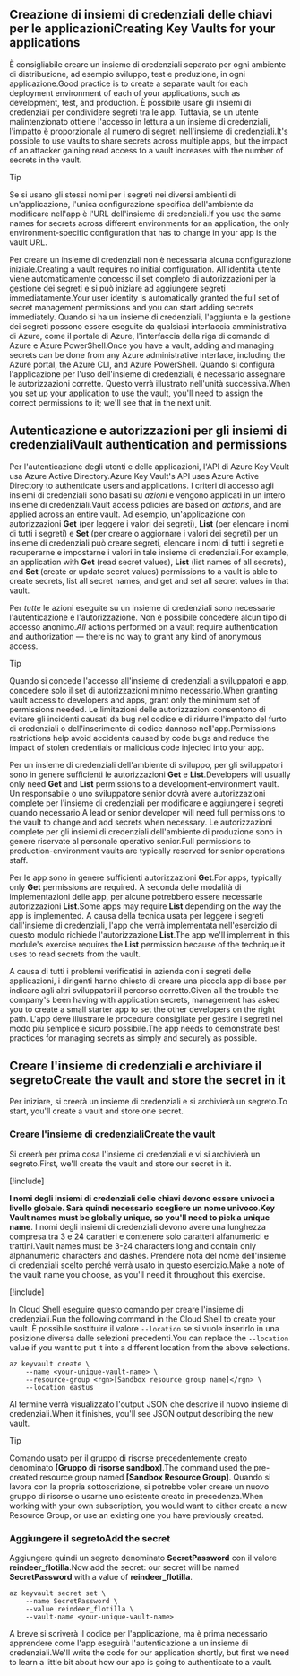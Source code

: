 ## <a name="creating-key-vaults-for-your-applications"></a><span data-ttu-id="72831-101">Creazione di insiemi di credenziali delle chiavi per le applicazioni</span><span class="sxs-lookup"><span data-stu-id="72831-101">Creating Key Vaults for your applications</span></span>

<span data-ttu-id="72831-102">È consigliabile creare un insieme di credenziali separato per ogni ambiente di distribuzione, ad esempio sviluppo, test e produzione, in ogni applicazione.</span><span class="sxs-lookup"><span data-stu-id="72831-102">Good practice is to create a separate vault for each deployment environment of each of your applications, such as development, test, and production.</span></span> <span data-ttu-id="72831-103">È possibile usare gli insiemi di credenziali per condividere segreti tra le app. Tuttavia, se un utente malintenzionato ottiene l'accesso in lettura a un insieme di credenziali, l'impatto è proporzionale al numero di segreti nell'insieme di credenziali.</span><span class="sxs-lookup"><span data-stu-id="72831-103">It's possible to use vaults to share secrets across multiple apps, but the impact of an attacker gaining read access to a vault increases with the number of secrets in the vault.</span></span>

> [!TIP]
> <span data-ttu-id="72831-104">Se si usano gli stessi nomi per i segreti nei diversi ambienti di un'applicazione, l'unica configurazione specifica dell'ambiente da modificare nell'app è l'URL dell'insieme di credenziali.</span><span class="sxs-lookup"><span data-stu-id="72831-104">If you use the same names for secrets across different environments for an application, the only environment-specific configuration that has to change in your app is the vault URL.</span></span>

<span data-ttu-id="72831-105">Per creare un insieme di credenziali non è necessaria alcuna configurazione iniziale.</span><span class="sxs-lookup"><span data-stu-id="72831-105">Creating a vault requires no initial configuration.</span></span> <span data-ttu-id="72831-106">All'identità utente viene automaticamente concesso il set completo di autorizzazioni per la gestione dei segreti e si può iniziare ad aggiungere segreti immediatamente.</span><span class="sxs-lookup"><span data-stu-id="72831-106">Your user identity is automatically granted the full set of secret management permissions and you can start adding secrets immediately.</span></span> <span data-ttu-id="72831-107">Quando si ha un insieme di credenziali, l'aggiunta e la gestione dei segreti possono essere eseguite da qualsiasi interfaccia amministrativa di Azure, come il portale di Azure, l'interfaccia della riga di comando di Azure e Azure PowerShell.</span><span class="sxs-lookup"><span data-stu-id="72831-107">Once you have a vault, adding and managing secrets can be done from any Azure administrative interface, including the Azure portal, the Azure CLI, and Azure PowerShell.</span></span> <span data-ttu-id="72831-108">Quando si configura l'applicazione per l'uso dell'insieme di credenziali, è necessario assegnare le autorizzazioni corrette. Questo verrà illustrato nell'unità successiva.</span><span class="sxs-lookup"><span data-stu-id="72831-108">When you set up your application to use the vault, you'll need to assign the correct permissions to it; we'll see that in the next unit.</span></span>

## <a name="vault-authentication-and-permissions"></a><span data-ttu-id="72831-109">Autenticazione e autorizzazioni per gli insiemi di credenziali</span><span class="sxs-lookup"><span data-stu-id="72831-109">Vault authentication and permissions</span></span>

<span data-ttu-id="72831-110">Per l'autenticazione degli utenti e delle applicazioni, l'API di Azure Key Vault usa Azure Active Directory.</span><span class="sxs-lookup"><span data-stu-id="72831-110">Azure Key Vault's API uses Azure Active Directory to authenticate users and applications.</span></span> <span data-ttu-id="72831-111">I criteri di accesso agli insiemi di credenziali sono basati su *azioni* e vengono applicati in un intero insieme di credenziali.</span><span class="sxs-lookup"><span data-stu-id="72831-111">Vault access policies are based on *actions*, and are applied across an entire vault.</span></span> <span data-ttu-id="72831-112">Ad esempio, un'applicazione con autorizzazioni **Get** (per leggere i valori dei segreti), **List** (per elencare i nomi di tutti i segreti) e **Set** (per creare o aggiornare i valori dei segreti) per un insieme di credenziali può creare segreti, elencare i nomi di tutti i segreti e recuperarne e impostarne i valori in tale insieme di credenziali.</span><span class="sxs-lookup"><span data-stu-id="72831-112">For example, an application with **Get** (read secret values), **List** (list names of all secrets), and **Set** (create or update secret values) permissions to a vault is able to create secrets, list all secret names, and get and set all secret values in that vault.</span></span>

<span data-ttu-id="72831-113">Per *tutte* le azioni eseguite su un insieme di credenziali sono necessarie l'autenticazione e l'autorizzazione. Non è possibile concedere alcun tipo di accesso anonimo.</span><span class="sxs-lookup"><span data-stu-id="72831-113">*All* actions performed on a vault require authentication and authorization &mdash; there is no way to grant any kind of anonymous access.</span></span>

> [!TIP]
> <span data-ttu-id="72831-114">Quando si concede l'accesso all'insieme di credenziali a sviluppatori e app, concedere solo il set di autorizzazioni minimo necessario.</span><span class="sxs-lookup"><span data-stu-id="72831-114">When granting vault access to developers and apps, grant only the minimum set of permissions needed.</span></span> <span data-ttu-id="72831-115">Le limitazioni delle autorizzazioni consentono di evitare gli incidenti causati da bug nel codice e di ridurre l'impatto del furto di credenziali o dell'inserimento di codice dannoso nell'app.</span><span class="sxs-lookup"><span data-stu-id="72831-115">Permissions restrictions help avoid accidents caused by code bugs and reduce the impact of stolen credentials or malicious code injected into your app.</span></span>

<span data-ttu-id="72831-116">Per un insieme di credenziali dell'ambiente di sviluppo, per gli sviluppatori sono in genere sufficienti le autorizzazioni **Get** e **List**.</span><span class="sxs-lookup"><span data-stu-id="72831-116">Developers will usually only need **Get** and **List** permissions to a development-environment vault.</span></span> <span data-ttu-id="72831-117">Un responsabile o uno sviluppatore senior dovrà avere autorizzazioni complete per l'insieme di credenziali per modificare e aggiungere i segreti quando necessario.</span><span class="sxs-lookup"><span data-stu-id="72831-117">A lead or senior developer will need full permissions to the vault to change and add secrets when necessary.</span></span> <span data-ttu-id="72831-118">Le autorizzazioni complete per gli insiemi di credenziali dell'ambiente di produzione sono in genere riservate al personale operativo senior.</span><span class="sxs-lookup"><span data-stu-id="72831-118">Full permissions to production-environment vaults are typically reserved for senior operations staff.</span></span>

<span data-ttu-id="72831-119">Per le app sono in genere sufficienti autorizzazioni **Get**.</span><span class="sxs-lookup"><span data-stu-id="72831-119">For apps, typically only **Get** permissions are required.</span></span> <span data-ttu-id="72831-120">A seconda delle modalità di implementazioni delle app, per alcune potrebbero essere necessarie autorizzazioni **List**.</span><span class="sxs-lookup"><span data-stu-id="72831-120">Some apps may require **List** depending on the way the app is implemented.</span></span> <span data-ttu-id="72831-121">A causa della tecnica usata per leggere i segreti dall'insieme di credenziali, l'app che verrà implementata nell'esercizio di questo modulo richiede l'autorizzazione **List**.</span><span class="sxs-lookup"><span data-stu-id="72831-121">The app we'll implement in this module's exercise requires the **List** permission because of the technique it uses to read secrets from the vault.</span></span>

<span data-ttu-id="72831-122">A causa di tutti i problemi verificatisi in azienda con i segreti delle applicazioni, i dirigenti hanno chiesto di creare una piccola app di base per indicare agli altri sviluppatori il percorso corretto.</span><span class="sxs-lookup"><span data-stu-id="72831-122">Given all the trouble the company's been having with application secrets, management has asked you to create a small starter app to set the other developers on the right path.</span></span> <span data-ttu-id="72831-123">L'app deve illustrare le procedure consigliate per gestire i segreti nel modo più semplice e sicuro possibile.</span><span class="sxs-lookup"><span data-stu-id="72831-123">The app needs to demonstrate best practices for managing secrets as simply and securely as possible.</span></span>

## <a name="create-the-vault-and-store-the-secret-in-it"></a><span data-ttu-id="72831-124">Creare l'insieme di credenziali e archiviare il segreto</span><span class="sxs-lookup"><span data-stu-id="72831-124">Create the vault and store the secret in it</span></span>
<span data-ttu-id="72831-125">Per iniziare, si creerà un insieme di credenziali e si archivierà un segreto.</span><span class="sxs-lookup"><span data-stu-id="72831-125">To start, you'll create a vault and store one secret.</span></span>

###  <a name="create-the-vault"></a><span data-ttu-id="72831-126">Creare l'insieme di credenziali</span><span class="sxs-lookup"><span data-stu-id="72831-126">Create the vault</span></span>

<span data-ttu-id="72831-127">Si creerà per prima cosa l'insieme di credenziali e vi si archivierà un segreto.</span><span class="sxs-lookup"><span data-stu-id="72831-127">First, we'll create the vault and store our secret in it.</span></span>

[!include[](../../../includes/azure-sandbox-activate.md)]

<span data-ttu-id="72831-128">**I nomi degli insiemi di credenziali delle chiavi devono essere univoci a livello globale. Sarà quindi necessario scegliere un nome univoco**.</span><span class="sxs-lookup"><span data-stu-id="72831-128">**Key Vault names must be globally unique, so you'll need to pick a unique name**.</span></span> <span data-ttu-id="72831-129">I nomi degli insiemi di credenziali devono avere una lunghezza compresa tra 3 e 24 caratteri e contenere solo caratteri alfanumerici e trattini.</span><span class="sxs-lookup"><span data-stu-id="72831-129">Vault names must be 3-24 characters long and contain only alphanumeric characters and dashes.</span></span> <span data-ttu-id="72831-130">Prendere nota del nome dell'insieme di credenziali scelto perché verrà usato in questo esercizio.</span><span class="sxs-lookup"><span data-stu-id="72831-130">Make a note of the vault name you choose, as you'll need it throughout this exercise.</span></span>

[!include[](../../../includes/azure-sandbox-regions-first-mention-note.md)]

<span data-ttu-id="72831-131">In Cloud Shell eseguire questo comando per creare l'insieme di credenziali.</span><span class="sxs-lookup"><span data-stu-id="72831-131">Run the following command in the Cloud Shell to create your vault.</span></span> <span data-ttu-id="72831-132">È possibile sostituire il valore `--location` se si vuole inserirlo in una posizione diversa dalle selezioni precedenti.</span><span class="sxs-lookup"><span data-stu-id="72831-132">You can replace the `--location` value if you want to put it into a different location from the above selections.</span></span>

```azurecli
az keyvault create \
    --name <your-unique-vault-name> \
    --resource-group <rgn>[Sandbox resource group name]</rgn> \
    --location eastus
```

<span data-ttu-id="72831-133">Al termine verrà visualizzato l'output JSON che descrive il nuovo insieme di credenziali.</span><span class="sxs-lookup"><span data-stu-id="72831-133">When it finishes, you'll see JSON output describing the new vault.</span></span>

> [!TIP]
> <span data-ttu-id="72831-134">Comando usato per il gruppo di risorse precedentemente creato denominato **<rgn>[Gruppo di risorse sandbox]</rgn>**.</span><span class="sxs-lookup"><span data-stu-id="72831-134">The command used the pre-created resource group named **<rgn>[Sandbox Resource Group]</rgn>**.</span></span> <span data-ttu-id="72831-135">Quando si lavora con la propria sottoscrizione, si potrebbe voler creare un nuovo gruppo di risorse o usarne uno esistente creato in precedenza.</span><span class="sxs-lookup"><span data-stu-id="72831-135">When working with your own subscription, you would want to either create a new Resource Group, or use an existing one you have previously created.</span></span>

### <a name="add-the-secret"></a><span data-ttu-id="72831-136">Aggiungere il segreto</span><span class="sxs-lookup"><span data-stu-id="72831-136">Add the secret</span></span>

<span data-ttu-id="72831-137">Aggiungere quindi un segreto denominato **SecretPassword** con il valore **reindeer_flotilla**.</span><span class="sxs-lookup"><span data-stu-id="72831-137">Now add the secret: our secret will be named **SecretPassword** with a value of **reindeer_flotilla**.</span></span>

```azurecli
az keyvault secret set \
    --name SecretPassword \
    --value reindeer_flotilla \
    --vault-name <your-unique-vault-name>
```

<span data-ttu-id="72831-138">A breve si scriverà il codice per l'applicazione, ma è prima necessario apprendere come l'app eseguirà l'autenticazione a un insieme di credenziali.</span><span class="sxs-lookup"><span data-stu-id="72831-138">We'll write the code for our application shortly, but first we need to learn a little bit about how our app is going to authenticate to a vault.</span></span>